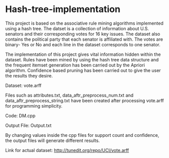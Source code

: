 # Hash-tree-implementation

This project is based on the associative rule mining algorithms implemented using a hash tree. The datset is a collection of information about U.S. senators and their corresponding votes for 16 key issues. The dataset also contains the political party that each senator is affiliated with. The votes are binary- Yes or No and each line in the dataset corresponds to one senator. 

The implementation of this project gives vital information hidden within the dataset. Rules have been mined by using the hash tree data structure and the frequent itemset generation has been carried out by the Apriori algorithm. Confidence based pruning has been carried out to give the user the results they desire.


Dataset:
vote.arff

Files such as attributes.txt, data_aftr_preprocess_num.txt and data_aftr_preprocess_string.txt have been created after processing vote.arff 
for programming simplicity.

Code:
DM.cpp

Output File:
Output.txt

By changing values inside the cpp files for support count and confidence, the output files will generate different results.

Link for actual dataset:
http://tunedit.org/repo/UCI/vote.arff
